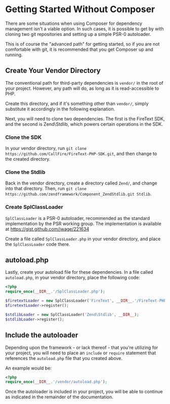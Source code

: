 Getting Started Without Composer
================================

There are some situations when using Composer for dependency management
isn't a viable option. In such cases, it is possible to
get by with cloning two git repositories and setting up a simple
PSR-0 autoloader.

This is of course the "advanced path" for getting started, so if you are
not comfortable with git, it is recommended that you get Composer up and running.

## Create Your Vendor Directory

The conventional path for third-party dependencies is `vendor/` in the
root of your project. However, any path will do, as long as it is
read-accessible to PHP.

Create this directory, and if it's something other than `vendor/`, simply
substitute it accordingly in the following explanation.

Next, you will need to clone two dependencies. The first
is the FireText SDK, and the second is Zend\Stdlib, which powers certain
operations in the SDK.

### Clone the SDK

In your vendor directory, run
`git clone https://github.com/CallFire/FireText-PHP-SDK.git`, and then change
to the created directory.

### Clone the Stdlib

Back in the vendor directory, create a directory called `Zend/`, and
change into that directory. Then, run
`git clone https://github.com/zendframework/Component_ZendStdlib.git Stdlib`.

### Create SplClassLoader

`SplClassLoader` is a PSR-0 autoloader, recommended as the standard
implementation by the PSR working group.
The implementation is available at https://gist.github.com/jwage/221634

Create a file called `SplClassLoader.php` in your vendor directory, and
place the `SplClassLoader` code there.

## autoload.php

Lastly, create your autoload file for these dependencies. In a file called
`autoload.php`, in your vendor directory, place the following code:

```php
<?php
require_once(__DIR__.'/SplClassLoader.php');

$firetextLoader = new SplClassLoader('FireText', __DIR__.'/FireText-PHP-SDK/src');
$firetextLoader->register();

$stdlibLoader = new SplClassLoader('Zend\Stdlib', __DIR__);
$stdlibLoader->register();
```

## Include the autoloader

Depending upon the framework - or lack thereof - that you're utilizing for
your project, you will need to place an `include` or `require` statement
that references the `autoload.php` file that you created above.

An example would be:

```php
<?php
require_once(__DIR__.'/vendor/autoload.php');
```

Once the autoloader is included in your project, you will be able to
continue as indicated in the remainder of the documentation.
